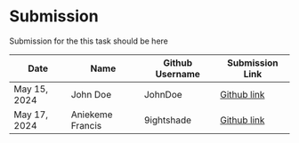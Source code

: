 # Submission

Submission for the this task should be here

| Date | Name | Github Username | Submission Link |
| ------ | ------ | ------ |  ------ |
| May 15, 2024 | John Doe | JohnDoe | [Github link](https://github.com/) |
| May 17, 2024 | Aniekeme Francis | 9ightshade | [Github link](https://github.com/9ightshade/SolDev-Cryptography.git) |

